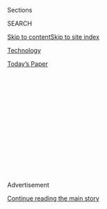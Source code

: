 <div id="app">

<div>

<div>

<div>

<div class="NYTAppHideMasthead css-1q2w90k e1suatyy0">

<div class="section css-ui9rw0 e1suatyy2">

<div class="css-eph4ug er09x8g0">

<div class="css-6n7j50">

</div>

<span class="css-1dv1kvn">Sections</span>

<div class="css-10488qs">

<span class="css-1dv1kvn">SEARCH</span>

</div>

[Skip to content](#site-content)[Skip to site
index](#site-index)

</div>

<div id="masthead-section-label" class="css-1wr3we4 eaxe0e00">

[Technology](https://www.nytimes.com/section/technology)

</div>

<div class="css-10698na e1huz5gh0">

</div>

</div>

<div id="masthead-bar-one" class="section hasLinks css-15hmgas e1csuq9d3">

<div class="css-uqyvli e1csuq9d0">

</div>

<div class="css-1uqjmks e1csuq9d1">

</div>

<div class="css-9e9ivx">

[](https://myaccount.nytimes.com/auth/login?response_type=cookie&client_id=vi)

</div>

<div class="css-1bvtpon e1csuq9d2">

[Today’s
Paper](https://www.nytimes.com/section/todayspaper)

</div>

</div>

</div>

</div>

<div data-aria-hidden="false">

<div id="site-content" data-role="main">

<div>

<div class="css-1aor85t" style="opacity:0.000000001;z-index:-1;visibility:hidden">

<div class="css-1hqnpie">

<div class="css-epjblv">

<span class="css-17xtcya">[Technology](/section/technology)</span><span class="css-x15j1o">|</span><span class="css-fwqvlz">Huawei
Executive Took Part in Sanctions Fraud, Prosecutors
Say</span>

</div>

<div class="css-k008qs">

<div class="css-1iwv8en">

<span class="css-18z7m18"></span>

<div>

</div>

</div>

<span class="css-1n6z4y">https://nyti.ms/2zLmoGg</span>

<div class="css-1705lsu">

<div class="css-4xjgmj">

<div class="css-4skfbu" data-role="toolbar" data-aria-label="Social Media Share buttons, Save button, and Comments Panel with current comment count" data-testid="share-tools">

  - 
  - 
  - 
  - 
    
    <div class="css-6n7j50">
    
    </div>

  - 

</div>

</div>

</div>

</div>

</div>

</div>

<div id="NYT_TOP_BANNER_REGION" class="css-13pd83m">

</div>

<div id="top-wrapper" class="css-1sy8kpn">

<div id="top-slug" class="css-l9onyx">

Advertisement

</div>

[Continue reading the main
story](#after-top)

<div class="ad top-wrapper" style="text-align:center;height:100%;display:block;min-height:250px">

<div id="top" class="place-ad" data-position="top" data-size-key="top">

</div>

</div>

<div id="after-top">

</div>

</div>

<div id="sponsor-wrapper" class="css-1hyfx7x">

<div id="sponsor-slug" class="css-19vbshk">

Supported by

</div>

[Continue reading the main
story](#after-sponsor)

<div id="sponsor" class="ad sponsor-wrapper" style="text-align:center;height:100%;display:block">

</div>

<div id="after-sponsor">

</div>

</div>

<div class="css-1vkm6nb ehdk2mb0">

# Huawei Executive Took Part in Sanctions Fraud, Prosecutors Say

</div>

<div class="css-79elbk" data-testid="photoviewer-wrapper">

<div class="css-z3e15g" data-testid="photoviewer-wrapper-hidden">

</div>

<div class="css-1a48zt4 ehw59r15" data-testid="photoviewer-children">

![<span class="css-16f3y1r e13ogyst0" data-aria-hidden="true">Journalists
outside the courthouse in Vancouver, British Columbia, where Meng
Wanzhou, the chief financial officer of Huawei, appeared for a bail
hearing on
Friday.</span><span class="css-cnj6d5 e1z0qqy90" itemprop="copyrightHolder"><span class="css-1ly73wi e1tej78p0">Credit...</span><span><span>David
Ryder/Reuters</span></span></span>](https://static01.nyt.com/images/2018/12/08/business/08huaweihearings03/merlin_147853938_3fe9765e-46a8-464c-a036-cc607f3e2fac-articleLarge.jpg?quality=75&auto=webp&disable=upscale)

</div>

</div>

<div class="css-xt80pu e12qa4dv0">

<div class="css-18e8msd">

<div class="css-vp77d3 epjyd6m0">

<div class="css-1baulvz">

By [<span class="css-1baulvz last-byline" itemprop="name">Kate
Conger</span>](https://www.nytimes.com/by/kate-conger)

</div>

</div>

  - Dec. 7,
    2018

  - 
    
    <div class="css-4xjgmj">
    
    <div class="css-d8bdto" data-role="toolbar" data-aria-label="Social Media Share buttons, Save button, and Comments Panel with current comment count" data-testid="share-tools">
    
      - 
      - 
      - 
      - 
        
        <div class="css-6n7j50">
        
        </div>
    
      - 
    
    </div>
    
    </div>

</div>

<div class="css-tk9fsr">

[阅读简体中文版](https://cn.nytimes.com/technology/20181210/huawei-meng-wanzhou-fraud/ "Read in Simplified Chinese")[閱讀繁體中文版](https://cn.nytimes.com/technology/20181210/huawei-meng-wanzhou-fraud/zh-hant/ "Read in Traditional Chinese")

</div>

</div>

<div class="section meteredContent css-1r7ky0e" name="articleBody" itemprop="articleBody">

<div class="css-1fanzo5 StoryBodyCompanionColumn">

<div class="css-53u6y8">

VANCOUVER, British Columbia — The reasons that the United States asked
the Canadian authorities to [arrest a top
executive](https://www.nytimes.com/2018/12/05/business/huawei-cfo-arrest-canada-extradition.html?module=inline)
of the Chinese technology company Huawei last week had been shrouded in
mystery.

On Friday, the details of the arrest and what led up to it came out in a
Canadian courtroom.

At a bail hearing in Vancouver for Meng Wanzhou, the chief financial
officer of Huawei and a daughter of the company’s founder, Canadian
prosecutors said she was accused of fraud. The heart of the charges
related to how Ms. Meng may have participated in a scheme to trick
financial institutions into making transactions that violated United
States sanctions against Iran, they said.

Ms. Meng had “direct involvement” with Huawei’s representations to
banks, said John Gibb-Carsley, an attorney with Canada’s Justice
Department.

The hearing shed light on an incident that has [rattled the
relationship](https://www.nytimes.com/2018/12/07/world/asia/huawei-arrest-china.html?action=click&module=Top%20Stories&pgtype=Homepage)
between the United States and China as they prepare to enter
negotiations to cease a brutal trade war. While changing planes in
Vancouver on Dec. 1, Ms. Meng was arrested at the behest of the United
States, which has for years looked into potential ties between
[Huawei](https://www.nytimes.com/2018/12/06/technology/huawei-arrest-meng-wanzhou.html)
and the Chinese government or Communist Party.

</div>

</div>

<div class="css-1fanzo5 StoryBodyCompanionColumn">

<div class="css-53u6y8">

Because of Ms. Meng’s stature in China as a top executive and part of
its elite, news of her arrest has rippled through the country.

A Huawei spokesman said late Friday, “We have every confidence that the
Canadian and U.S. legal systems will reach the right conclusion.”

With Ms. Meng, 46, seated inside a glass box at British Columbia’s
Supreme Court, Mr. Gibb-Carsley laid out what had led to her arrest. He
said that between 2009 and 2014, Huawei used a Hong Kong company, Skycom
Tech, to make transactions in Iran and do business with telecom
companies there, in violation of American sanctions. Banks in the United
States cleared financial transactions for Huawei, inadvertently doing
business with Skycom, he said.

The banks were “victim institutions” of fraud by Ms. Meng, Mr.
Gibb-Carsley said.

In 2013, [articles by
Reuters](https://www.reuters.com/article/us-huawei-skycom/exclusive-huawei-cfo-linked-to-firm-that-offered-hp-gear-to-iran-idUSBRE90U0CC20130131)
alleged that Huawei used Skycom to do business in Iran, and had tried to
import American-made computer equipment into the country in violation of
sanctions. Several financial institutions asked Huawei if the
allegations were true, Mr. Gibb-Carsley said.

At the time, Ms. Meng arranged a meeting with an executive from one of
the financial institutions, he said. During the meeting, she spoke
through an English interpreter and presented PowerPoint slides in
Chinese, saying that Huawei operated in Iran in strict compliance with
United States sanctions. Ms. Meng explained that Huawei’s engagement
with Skycom was part of normal business operations and that Huawei had
sold the shares it once held in Skycom.

</div>

</div>

<div class="css-1fanzo5 StoryBodyCompanionColumn">

<div class="css-53u6y8">

But there was no distinction between Skycom and Huawei, Mr. Gibb-Carsley
said. Huawei operated Skycom as an unofficial subsidiary, making efforts
to keep the connection between the companies secret.

Skycom employees used Huawei email addresses and had badges and a
letterhead featuring the Huawei logo, he said. Skycom documents showed
that an entity to which the company was sold in 2009 was also controlled
by Huawei until at least 2014, according to an affidavit read in court.

Ms. Meng’s presentation to the financial institution constituted fraud,
Mr. Gibb-Carsley said. Her attorney, David Martin, said the bank was
HSBC.

A global bank based in London with operations in the United States, HSBC
has repeatedly landed in trouble with the American authorities for
violating anti-money-laundering rules. As a result, HSBC had officials
from a consulting firm, Exiger, stationed inside the bank to monitor its
compliance. Exiger officials noticed suspicious Iranian-linked
transactions involving Huawei and flagged them to the United States
Justice Department, according to two people familiar with the matter who
weren’t authorized to speak publicly.

Mr. Martin said Ms. Meng’s PowerPoint presentation to HSBC had been
prepared by Huawei’s legal team and disclosed the sale of Skycom. He
added that the American government had provided only a “skeletal
description” of the accusations.

Stuart Levey, the chief legal officer at HSBC, said, “The U.S.
Department of Justice has confirmed that HSBC is not under investigation
in this case.”

Marc Raimondi, a spokesman for the Justice Department, declined to
comment on the charges revealed in court on Friday.

</div>

</div>

<div class="css-1fanzo5 StoryBodyCompanionColumn">

<div class="css-53u6y8">

The accusations against Ms. Meng and Huawei are similar to ones that the
United States government made in 2016 against ZTE, another large Chinese
technology company. In that case, American [officials released internal
ZTE
documents](https://www.nytimes.com/2016/03/19/technology/zte-document-raises-questions-about-huawei-and-sanctions.html?module=inline)
in which executives had described creating “cutoff companies” that would
do business with Iran, North Korea and other nations placed under
sanctions by the American government.

A warrant for Ms. Meng’s arrest was issued in the Eastern District of
New York on Aug. 22, Mr. Gibb-Carsley said. A Canadian justice then
issued a warrant for Ms. Meng on Nov. 30 after it became known that she
would change planes in Vancouver on her way from Hong Kong to Mexico.

Ms. Meng had traveled to the United States regularly in 2014, 2015,
2016, Mr. Gibb-Carsley said. Her last trip was in February and March
2017. In April 2017, Huawei found out about the United States
investigation into the company when its subsidiaries were served with a
grand jury subpoena, he said.

Ms. Meng and other executives then stopped visiting the United States,
even though she has a 16-year-old son — one of three sons from a
previous marriage — at a school in Boston, Mr. Gibb-Carsley said. Ms.
Meng, who remarried, also has a daughter, according to an affidavit.

Mr. Martin pushed back on the idea that Ms. Meng had avoided the United
States because she feared prosecution. After [AT\&T canceled a deal to
distribute Huawei
smartphones](https://www.nytimes.com/2018/01/09/business/att-huawei-mate-smartphone.html)
in the United States in January and the federal government banned the
use of Huawei products in government contracts, Huawei essentially
abandoned the market, Mr. Martin said.

“An entity would have to be tone deaf to not understand that the United
States had become a hostile place for Huawei to do business,” he said.

Mr. Gibb-Carsley argued against bail for Ms. Meng. He said that she had
vast financial resources and no strong ties in Canada, and that China
had no extradition treaty with the United States or Canada.

</div>

</div>

<div class="css-1fanzo5 StoryBodyCompanionColumn">

<div class="css-53u6y8">

Mr. Martin offered two properties in Vancouver and a cash deposit to
secure Ms. Meng’s bail. Ms. Meng would not breach a court order, he
said, adding that doing so would “humiliate and embarrass her father,
who she loves,” and embarrass Huawei’s thousands of employees. Ms.
Meng’s father is Ren Zhengfei, Huawei’s founder.

“She would not embarrass China itself,” Mr. Martin said. When he later
repeated that point, Ms. Meng touched her eyes and the sheriff gave her
tissues.

By the end of the day, no bail had been set, and the judge in the case
said the hearing would continue on Monday morning.

Any extradition process can take weeks or months, depending on the rules
of the country that arrests the suspect and whether the suspect chooses
to fight the extradition request. The United States Justice Department
must now present evidence to the Canadian court that supports its
request and has 60 days from the arrest to make a full request for
extradition.

</div>

</div>

</div>

<div>

</div>

<div>

</div>

<div>

</div>

<div>

<div id="bottom-wrapper" class="css-1ede5it">

<div id="bottom-slug" class="css-l9onyx">

Advertisement

</div>

[Continue reading the main
story](#after-bottom)

<div id="bottom" class="ad bottom-wrapper" style="text-align:center;height:100%;display:block;min-height:90px">

</div>

<div id="after-bottom">

</div>

</div>

</div>

</div>

</div>

## Site Index

<div>

</div>

## Site Information Navigation

  - [© <span>2020</span> <span>The New York Times
    Company</span>](https://help.nytimes.com/hc/en-us/articles/115014792127-Copyright-notice)

<!-- end list -->

  - [NYTCo](https://www.nytco.com/)
  - [Contact
    Us](https://help.nytimes.com/hc/en-us/articles/115015385887-Contact-Us)
  - [Work with us](https://www.nytco.com/careers/)
  - [Advertise](https://nytmediakit.com/)
  - [T Brand Studio](http://www.tbrandstudio.com/)
  - [Your Ad
    Choices](https://www.nytimes.com/privacy/cookie-policy#how-do-i-manage-trackers)
  - [Privacy](https://www.nytimes.com/privacy)
  - [Terms of
    Service](https://help.nytimes.com/hc/en-us/articles/115014893428-Terms-of-service)
  - [Terms of
    Sale](https://help.nytimes.com/hc/en-us/articles/115014893968-Terms-of-sale)
  - [Site
    Map](https://spiderbites.nytimes.com)
  - [Help](https://help.nytimes.com/hc/en-us)
  - [Subscriptions](https://www.nytimes.com/subscription?campaignId=37WXW)

</div>

</div>

</div>

</div>
